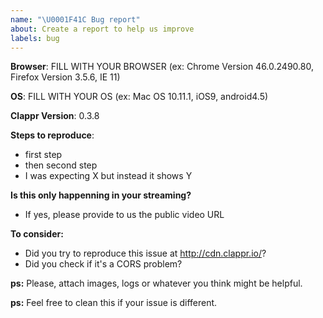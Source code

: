 ```yaml
---
name: "\U0001F41C Bug report"
about: Create a report to help us improve
labels: bug
---
```


**Browser**: FILL WITH YOUR BROWSER (ex: Chrome Version 46.0.2490.80, Firefox Version 3.5.6, IE 11)

**OS**: FILL WITH YOUR OS (ex: Mac OS 10.11.1, iOS9, android4.5)

**Clappr Version**: 0.3.8

**Steps to reproduce**:

* first step
* then second step
* I was expecting X but instead it shows Y

**Is this only happenning in your streaming?**
* If yes, please provide to us the public video URL

**To consider:**
* Did you try to reproduce this issue at http://cdn.clappr.io/?
* Did you check if it's a CORS problem?

**ps:** Please, attach images, logs or whatever you think might be helpful.

**ps:** Feel free to clean this if your issue is different.

